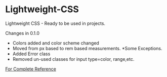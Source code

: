 # Lightweight-CSS
Lightweight CSS - Ready to be used in projects.

Changes in 0.1.0

 * Colors added and color scheme changed
 * Moved from px based to rem based measurements. *Some Exceptions.
 * Added Error class
 * Removed un-used classes for input type=color, range,etc.

[For Complete Reference](https://ikevinshah.github.io/lightweight-css/dist/)
